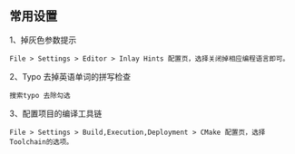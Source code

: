 ## 常用设置
1、掉灰色参数提示
```
File > Settings > Editor > Inlay Hints 配置页，选择关闭掉相应编程语言即可。
```

2、Typo 去掉英语单词的拼写检查
```
搜索typo 去除勾选
```

3、配置项目的编译工具链
```
File > Settings > Build,Execution,Deployment > CMake 配置页，选择Toolchain的选项。
```